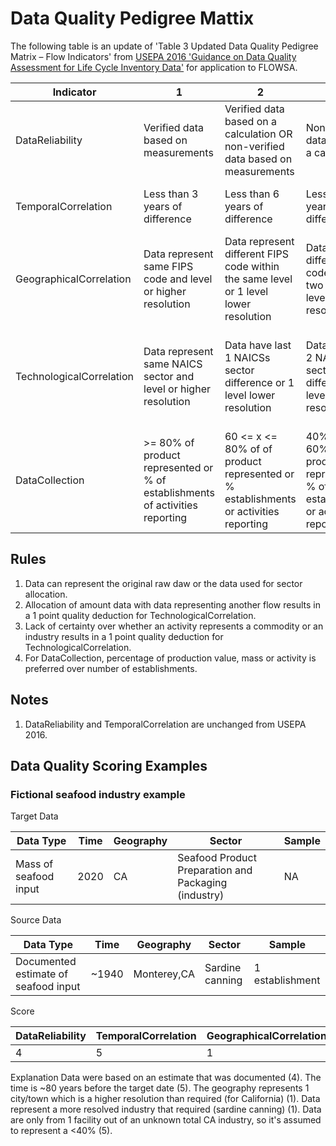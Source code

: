 # Data Quality Pedigree Mattix

The following table is an update of
'Table 3 Updated Data Quality Pedigree Matrix – Flow Indicators' from [USEPA 2016 'Guidance on Data Quality Assessment for Life Cycle Inventory Data'](https://cfpub.epa.gov/si/si_public_record_report.cfm?Lab=NRMRL&dirEntryId=321834)
for application to FLOWSA.

Indicator | 1 | 2 | 3 | 4 | 5 | Applies to |
---|---|---|---|---|---|---|
DataReliability | Verified data based on measurements | Verified data based on a calculation OR non-verified data based on measurements | Non-verified data based on a calculation | Documented estimate | Undocumented estimate | [FlowByActivity](../format%20specs/FlowByActivity.md), [FlowBySector](../format%20specs/FlowBySector.md)
TemporalCorrelation | Less than 3 years of difference | Less than 6 years of difference | Less than 10 years of difference | Less than 15 years of difference | Age of data unknown or more than 15 years | [FlowBySector](../format%20specs/FlowBySector.md)
GeographicalCorrelation | Data represent same FIPS code and level or higher resolution  | Data represent different FIPS code within the same level or 1 level lower resolution | Data represent different FIPS code and off two levels or 2 levels lower resolution |  Data represent different FIPS code within the same level or 3 levels lower resolution | Data geography just a proxy or unknown | [FlowBySector](../format%20specs/FlowBySector.md) |
TechnologicalCorrelation | Data represent same NAICS sector and level or higher resolution | Data have last 1 NAICSs sector difference  or 1 level lower resolution | Data have last 2 NAICS sector difference or 2 levels lower resolution | Data represent last 3 NAICS sectors off or 3 levels lower resolution  | Data represent last 4 NAICS sectors off or 4 levels lower resolution or data applied across all technologies | [FlowBySector](../format%20specs/FlowBySector.md) |
DataCollection | >= 80% of product represented or % of establishments of activities reporting | 60 <= x <= 80% of of product represented or % establishments or activities reporting | 40% >= x >= 60% of product represented or % of establishments or activities reporting | <= 40% of product represented or % of establishments or activities reporting | unknown percentage of establishments or activities reporting | [FlowByActivity](../format%20specs/FlowByActivity.md), [FlowBySector](../format%20specs/FlowBySector.md)

## Rules

1. Data can represent the original raw daw or the data used for sector allocation.  
2. Allocation of amount data with data representing another flow results in a 1 point quality deduction for TechnologicalCorrelation.
3. Lack of certainty over whether an activity represents a commodity or an industry results in a 1 point quality deduction for TechnologicalCorrelation.
4. For DataCollection, percentage of production value, mass or activity is preferred over number of establishments.

## Notes

1. DataReliability and TemporalCorrelation are unchanged from USEPA 2016.

## Data Quality Scoring Examples

### Fictional seafood industry example

Target Data

Data Type | Time | Geography | Sector | Sample |
---|---|---|---|---|
Mass of seafood input | 2020 | CA | Seafood Product Preparation and Packaging (industry) | NA |

Source Data

Data Type | Time | Geography | Sector | Sample|  
---|---|---|---|---|
Documented estimate of seafood input | ~1940 | Monterey,CA | Sardine canning | 1 establishment |

Score

DataReliability | TemporalCorrelation | GeographicalCorrelation | TechnologicalCorrelation | DataCollection |
---|---|---|---|---|
4 | 5 | 1 | 1 | 5 |

Explanation
Data were based on an estimate that was documented (4). The time is ~80 years before the target date (5). The geography represents
1 city/town which is a higher resolution than required (for California) (1). Data represent a more resolved industry that required (sardine canning) (1).
Data are only from 1 facility out of an unknown total CA industry, so it's assumed to represent a <40% (5).
